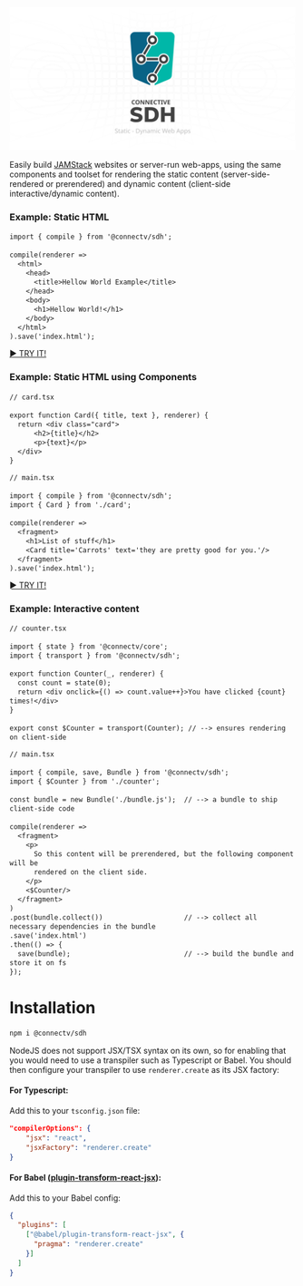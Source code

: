 ![repo banner](https://raw.githubusercontent.com/CONNECT-platform/connective-sdh/master/repo-banner.svg?sanitize=true)


Easily build [JAMStack](https://jamstack.org) websites or server-run web-apps, using the same components and toolset for rendering the static content (server-side-rendered or prerendered) and dynamic content (client-side interactive/dynamic content).

### Example: Static HTML

```tsx
import { compile } from '@connectv/sdh';

compile(renderer => 
  <html>
    <head>
      <title>Hellow World Example</title>
    </head>
    <body>
      <h1>Hellow World!</h1>
    </body>
  </html>
).save('index.html');
```
[► TRY IT!](https://repl.it/@eugene_gh/SDH-Hellow-World)

### Example: Static HTML using Components

```tsx
// card.tsx

export function Card({ title, text }, renderer) {
  return <div class="card">
      <h2>{title}</h2>
      <p>{text}</p>
  </div>
}
```
```tsx
// main.tsx

import { compile } from '@connectv/sdh';
import { Card } from './card';

compile(renderer => 
  <fragment>
    <h1>List of stuff</h1>
    <Card title='Carrots' text='they are pretty good for you.'/>
  </fragment>
).save('index.html');
```

[► TRY IT!](https://repl.it/@eugene_gh/SDH-Hellow-World-Comp)

### Example: Interactive content

```tsx
// counter.tsx

import { state } from '@connectv/core';
import { transport } from '@connectv/sdh';

export function Counter(_, renderer) {
  const count = state(0);
  return <div onclick={() => count.value++}>You have clicked {count} times!</div>
}

export const $Counter = transport(Counter); // --> ensures rendering on client-side
```
```tsx
// main.tsx

import { compile, save, Bundle } from '@connectv/sdh';
import { $Counter } from './counter';

const bundle = new Bundle('./bundle.js');  // --> a bundle to ship client-side code

compile(renderer =>
  <fragment>
    <p>
      So this content will be prerendered, but the following component will be
      rendered on the client side.
    </p>
    <$Counter/>
  </fragment>
)
.post(bundle.collect())                    // --> collect all necessary dependencies in the bundle
.save('index.html')
.then(() => {
  save(bundle);                            // --> build the bundle and store it on fs
});
```

# Installation

```bash
npm i @connectv/sdh
```

NodeJS does not support JSX/TSX syntax on its own, so for enabling that you would need to use a transpiler such as
Typescript or Babel. You should then configure your transpiler to use `renderer.create` as its JSX factory:

#### For Typescript:
Add this to your `tsconfig.json` file:
```json
"compilerOptions": {
    "jsx": "react",
    "jsxFactory": "renderer.create"
}
```

#### For Babel ([plugin-transform-react-jsx](https://babeljs.io/docs/en/babel-plugin-transform-react-jsx)):
Add this to your Babel config:
```json
{
  "plugins": [
    ["@babel/plugin-transform-react-jsx", {
      "pragma": "renderer.create"
    }]
  ]
}
```



